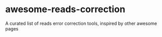 # awesome-reads-correction
A curated list of reads error correction tools, inspired by other awesome pages
